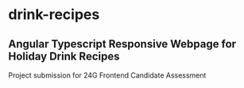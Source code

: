 # drink-recipes
## Angular Typescript Responsive Webpage for Holiday Drink Recipes

Project submission for 24G Frontend Candidate Assessment
